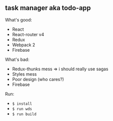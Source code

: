## task manager aka todo-app

What's good:

*  React
*  React-router v4
*  Redux
*  Webpack 2
*  Firebase


What's bad:

*  Redux-thunks mess => i should really use sagas
*  Styles mess
*  Poor design (who cares?)
*  Firebase

Run:

*  `$ install`
*  `$ run wds`
*  `$ run build`
